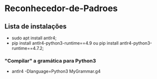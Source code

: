 # Reconhecedor-de-Padroes
 
## Lista de instalações
* sudo apt install antlr4;
* pip install antlr4-python3-runtime==4.9 ou pip install antlr4-python3-runtime==4.7.2;

### "Compilar" a gramática para Python3
* antlr4 -Dlanguage=Python3 MyGrammar.g4